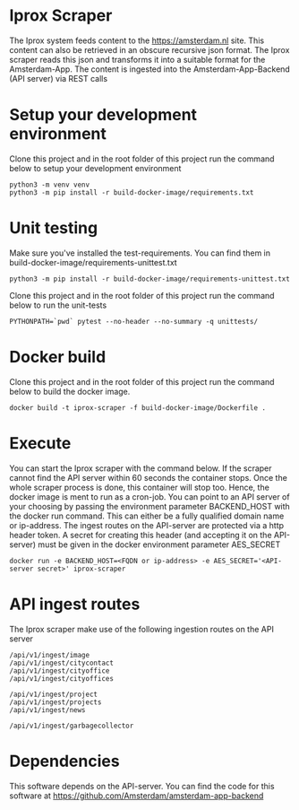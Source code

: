 # Iprox Scraper
The Iprox system feeds content to the https://amsterdam.nl site. This content can also be retrieved in an obscure 
recursive json format. The Iprox scraper reads this json and transforms it into a suitable format for the Amsterdam-App.
The content is ingested into the Amsterdam-App-Backend (API server) via REST calls

# Setup your development environment
Clone this project and in the root folder of this project run the command below to setup your development environment
    
    python3 -m venv venv
    python3 -m pip install -r build-docker-image/requirements.txt

# Unit testing
Make sure you've installed the test-requirements. You can find them in build-docker-image/requirements-unittest.txt

    python3 -m pip install -r build-docker-image/requirements-unittest.txt

Clone this project and in the root folder of this project run the command below to run the unit-tests

    PYTHONPATH=`pwd` pytest --no-header --no-summary -q unittests/

# Docker build
Clone this project and in the root folder of this project run the command below to build the docker image.

    docker build -t iprox-scraper -f build-docker-image/Dockerfile .

# Execute
You can start the Iprox scraper with the command below. If the scraper cannot find the API server within 60 seconds the
container stops. Once the whole scraper process is done, this container will stop too. Hence, the docker image is ment
to run as a cron-job. You can point to an API server of your choosing by passing the environment parameter
BACKEND_HOST with the docker run command. This can either be a fully qualified domain name or ip-address. The ingest
routes on the API-server are protected via a http header token. A secret for creating this header (and accepting it on
the API-server) must be given in the docker environment parameter AES_SECRET

    docker run -e BACKEND_HOST=<FQDN or ip-address> -e AES_SECRET='<API-server secret>' iprox-scraper 

# API ingest routes
The Iprox scraper make use of the following ingestion routes on the API server

    /api/v1/ingest/image
    /api/v1/ingest/citycontact
    /api/v1/ingest/cityoffice
    /api/v1/ingest/cityoffices

    /api/v1/ingest/project
    /api/v1/ingest/projects
    /api/v1/ingest/news

    /api/v1/ingest/garbagecollector

# Dependencies
This software depends on the API-server. You can find the code for this software at 
https://github.com/Amsterdam/amsterdam-app-backend
